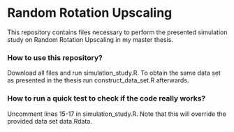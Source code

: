 # Random Rotation Upscaling
This repository contains files necessary to perform the presented simulation study on Random Rotation Upscaling in my master thesis.

### How to use this repository?

Download all files and run simulation_study.R. To obtain the same data set as presented in the thesis run construct_data_set.R afterwards.

### How to run a quick test to check if the code really works?

Uncomment lines 15-17 in simulation_study.R. Note that this will override the provided data set data.Rdata.
